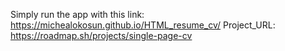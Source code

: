 Simply run the app with this link: https://michealokosun.github.io/HTML_resume_cv/
Project_URL: https://roadmap.sh/projects/single-page-cv
